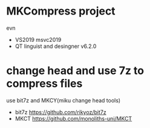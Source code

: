 # MKCompress project

evn
- VS2019 msvc2019 
- QT linguist and desingner v6.2.0

# change head and use 7z to compress files
use bit7z and MKCY(miku change head tools)
- bit7z https://github.com/rikyoz/bit7z
- MKCT https://github.com/monoliths-uni/MKCT
